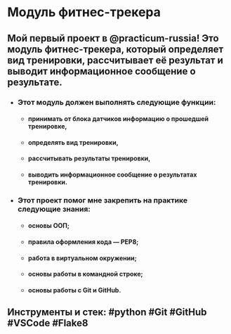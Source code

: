 # Модуль фитнес-трекера

## Мой первый проект в @practicum-russia! Это модуль фитнес-трекера, который определяет вид тренировки, рассчитывает её результат и выводит информационное сообщение о результате.
- ### Этот модуль должен выполнять следующие функции:

    - #### принимать от блока датчиков информацию о прошедшей тренировке,
    - #### определять вид тренировки,
    - #### рассчитывать результаты тренировки,
    - #### выводить информационное сообщение о результатах тренировки.

- ###  Этот проект помог мне закрепить на практике следующие знания:

    - #### основы ООП;
    - #### правила оформления кода — PEP8;
    - #### работа в виртуальном окружении;
    - #### основы работы в командной строке;
    - #### основы работы с Git и GitHub.

## Инструменты и стек: #python #Git #GitHub #VSCode #Flake8

